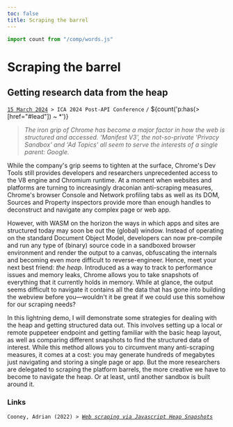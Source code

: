 ```yaml
---
toc: false
title: Scraping the barrel
---
```


```js
import count from "/comp/words.js"
```

# Scraping the barrel
## Getting research data from the heap [](#post)
[`15 March 2024`](#lead)` > ICA 2024 Post-API Conference` `/` ${count('p:has(> [href="#lead"]) ~ *')}

> *The iron grip of Chrome has become a major factor in how the web is structured and accessed. 
> 'Manifest V3', the not-so-private 'Privacy Sandbox' and 'Ad Topics' all seem to serve the interests of a single parent: Google.*

While the company's grip seems to tighten at the surface, Chrome's Dev Tools still provides developers and researchers unprecedented access to the V8 engine and Chromium runtime. 
At a moment when websites and platforms are turning to increasingly draconian anti-scraping measures, Chrome's browser Console and Network profiling tabs as well as its DOM, Sources and Property inspectors provide more than enough handles to deconstruct and navigate any complex page or web app.

However, with WASM on the horizon the ways in which apps and sites are structured today may soon be out the (global) window. 
Instead of operating on the standard Document Object Model, developers can now pre-compile and run any type of (binary) source code in a sandboxed browser environment and render the output to a canvas, obfuscating the internals and becoming even more difficult to reverse-engineer. 
Hence, meet your next best friend: *the heap*. Introduced as a way to track to performance issues and memory leaks, Chrome allows you to take snapshots of everything that it currently holds in memory. 
While at glance, the output seems difficult to navigate it contains all the data that has gone into building the webview before you—wouldn't it be great if we could use this somehow for our scraping needs?

In this lightning demo, I will demonstrate some strategies for dealing with the heap and getting structured data out. 
This involves setting up a local or remote puppeteer endpoint and getting familiar with the basic heap layout, as well as comparing different snapshots to find the structured data of interest. 
While this method allows you to circumvent many anti-scraping measures, it comes at a cost: you may generate hundreds of megabytes just navigating and storing a single page or app. 
But the more researchers are delegated to scraping the platform barrels, the more creative we have to become to navigate the heap.
Or at least, until another sandbox is built around it.

### Links
`Cooney, Adrian (2022) > `[*`Web scraping via Javascript Heap Snapshots`*](https://www.adriancooney.ie/blog/web-scraping-via-javascript-heap-snapshots)
